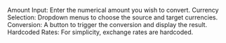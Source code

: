 Amount Input: Enter the numerical amount you wish to convert.
Currency Selection: Dropdown menus to choose the source and target currencies.
Conversion: A button to trigger the conversion and display the result.
Hardcoded Rates: For simplicity, exchange rates are hardcoded.
